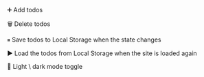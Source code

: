 ➕ Add todos

🗑️ Delete todos

⏸ Save todos to Local Storage when the state changes

▶️ Load the todos from Local Storage when the site is loaded again

🌙 Light \ dark mode toggle
